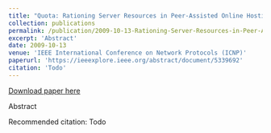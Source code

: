 ```yaml
---
title: "Quota: Rationing Server Resources in Peer-Assisted Online Hosting Systems"
collection: publications
permalink: /publication/2009-10-13-Rationing-Server-Resources-in-Peer-Assisted-Online-Hosting-Systems
excerpt: 'Abstract'
date: 2009-10-13
venue: 'IEEE International Conference on Network Protocols (ICNP)'
paperurl: 'https://ieeexplore.ieee.org/abstract/document/5339692'
citation: 'Todo'
---
```


<a href='https://ieeexplore.ieee.org/abstract/document/5339692'>Download paper here</a>

Abstract

Recommended citation: Todo